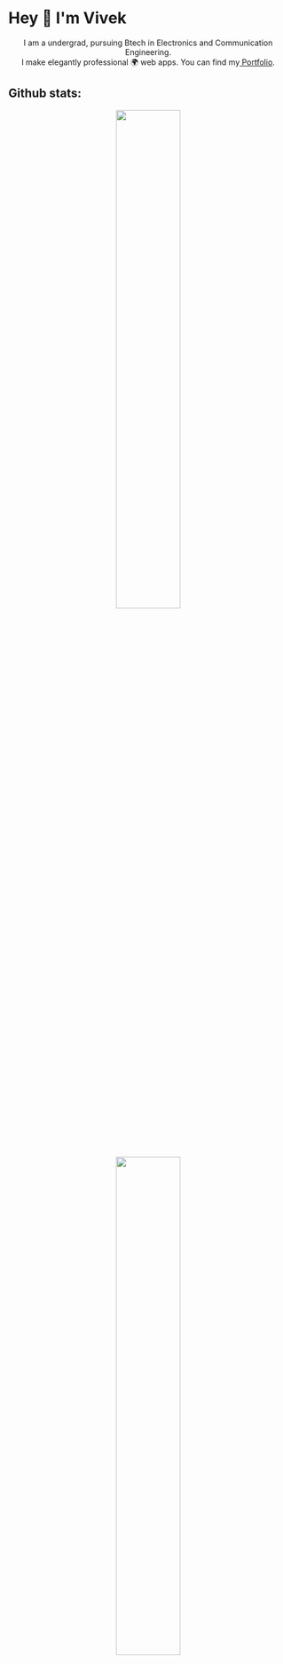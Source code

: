 # Hey 👋 I'm Vivek

<p align="center">
I am a undergrad, pursuing Btech in Electronics and Communication Engineering.<br>
I make elegantly professional 🌍 web apps. You can find my<a href="https://vivekpatel17.github.io/Portfolio../"> Portfolio</a>. 
</p>


## Github stats:

<p align="center"> <img width="48%" src="https://github-readme-stats.vercel.app/api?username=vivekpatel17&show_icons=true&theme=tokyonight&hide=stars&include_all_commits=true" /></p>
<p align="center"> <img width="48%" src="https://github-readme-streak-stats.herokuapp.com/?user=vivekpatel17&theme=tokyonight" /> </p>

  
<!-- **vivekpatel17/vivekpatel17** is a ✨ _special_ ✨ repository because its `README.md` (this file) appears on your GitHub profile.

Here are some ideas to get you started: -->
<!-- - 🔭 I’m currently working on ... -->
- 🌱 I’m currently learning DSA and Backend
- 👯 I’m looking to collaborate on Fullstack
- ⚡ Fun fact: I like watching anime and playing badminton🏸.

<!-- - 🤔 I’m looking for help with ... -->
<!-- - 💬 Ask me about ... -->
<!-- - 📫 How to reach me: ... -->
<!-- - 😄 Pronouns: ... -->

## Holo Pin
<!-- [![@hyper_gratis's Holopin board](https://holopin.io/api/user/board?user=hyper_gratis)](https://holopin.io/@hyper_gratis) -->
<!-- The unique Badge ID is cl8j56swn424309jl95a3vw8i. -->

<!-- <div> -->
<!--  <img src="https://holopin.io/api/user/board?user=hyper_gratis" /> -->
<!-- </div> -->
